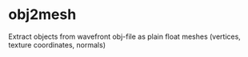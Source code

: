 # obj2mesh
Extract objects from wavefront obj-file as plain float meshes (vertices, texture coordinates, normals)
